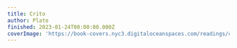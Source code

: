 ```yaml
---
title: Crito
author: Plato
finished: 2023-01-24T00:00:00.000Z
coverImage: 'https://book-covers.nyc3.digitaloceanspaces.com/readings/crito-01.jpg'
---
```

